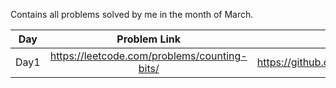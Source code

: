 Contains all problems solved by me in the month of March.

| Day           | Problem Link                                 |           Solution Link               |
| ------------- |:--------------------------------------------:| :-------------------------------------------------------------------------:|
| Day1          | https://leetcode.com/problems/counting-bits/ | https://github.com/ritikjain833/Leetcode_Solved_Problems/blob/main/LeetcodeDailyMarchChallenge/Counting_bits.cpp |
